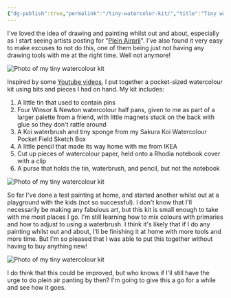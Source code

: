 ```yaml
---
{"dg-publish":true,"permalink":"/tiny-watercolor-kit/","title":"Tiny watercolour kit","tags":["tools"],"created":"2023-04-03"}
---
```



I've loved the idea of drawing and painting whilst out and about, especially as I start seeing artists posting for "[Plein Airpril](https://www.warriorpainters.com/pleinairpril)". I've also found it very easy to make excuses to not do this, one of them being just not having any drawing tools with me at the right time. Well not anymore!

![Photo of my tiny watercolour kit](/img/user/assets/watercolor1.jpeg)

Inspired by some [Youtube videos](https://www.youtube.com/watch?v=naRqyVMr8oE), I put together a pocket-sized watercolour kit using bits and pieces I had on hand. My kit includes:

1. A little tin that used to contain pins
2. Four Winsor & Newton watercolour half pans, given to me as part of a larger palette from a friend, with little magnets stuck on the back with glue so they don't rattle around
3. A Koi waterbrush and tiny sponge from my Sakura Koi Watercolour Pocket Field Sketch Box
4. A little pencil that made its way home with me from IKEA
4. Cut up pieces of watercolour paper, held onto a Rhodia notebook cover with a clip
5. A purse that holds the tin, waterbrush, and pencil, but not the notebook


![Photo of my tiny watercolour kit](/img/user/assets/watercolor2.jpeg)

So far I've done a test painting at home, and started another whilst out at a playground with the kids (not so successful). I don't know that I'll necessarily be making any fabulous art, but this kit is small enough to take with me most places I go. I'm still learning how to mix colours with primaries and how to adjust to using a waterbrush. I think it's likely that if I do any painting whilst out and about, I'll be finishing it at home with more tools and more time. But I'm so pleased that I was able to put this together without having to buy anything new!

![Photo of my tiny watercolour kit](/img/user/assets/watercolor.jpeg)

I do think that this could be improved, but who knows if I'll still have the urge to do plein air panting by then? I'm going to give this a go for a while and see how it goes.


